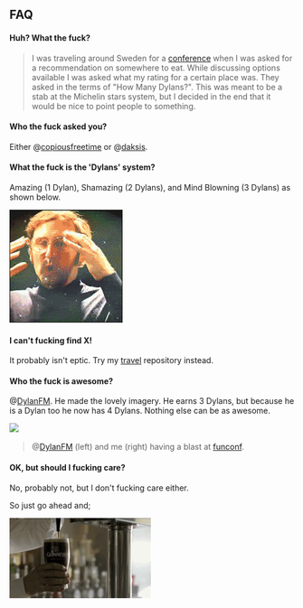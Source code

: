 ## FAQ

#### Huh? What the fuck?

> I was traveling around Sweden for a [conference](http://nordicruby.org) when I was asked for a recommendation on somewhere to eat.
> While discussing options available I was asked what my rating for a certain place was. They asked in the terms of "How Many Dylans?".
> This was meant to be a stab at the Michelin stars system, but I decided in the end that it would be nice to point people to something.

#### Who the fuck asked you?

Either @[copiousfreetime](https://github.com/copiousfreetime) or @[daksis](https://github.com/daksis).

#### What the fuck is the 'Dylans' system?

Amazing (1 Dylan), Shamazing (2 Dylans), and Mind Blowning (3 Dylans) as shown below.

![](https://github.com/dylanegan/howmanydylans/raw/master/mind.blown.gif)

#### I can't fucking find X!

It probably isn't eptic. Try my [travel](https://github.com/dylanegan/travel) repository instead.

#### Who the fuck is awesome?

@[DylanFM](https://github.com/DylanFM). He made the lovely imagery. He earns 3 Dylans, but because he is a Dylan too he now has 4 Dylans. Nothing else can be as awesome.

![](http://farm7.staticflickr.com/6107/6218861922_830802c0a3_n.jpg)

> @[DylanFM](https://github.com/DylanFM) (left) and me (right) having a blast at [funconf](http://2011.funconf.com).

#### OK, but should I fucking care?

No, probably not, but I don't fucking care either.

So just go ahead and;

![](https://github.com/dylanegan/howmanydylans/raw/master/deal.with.it.gif)
